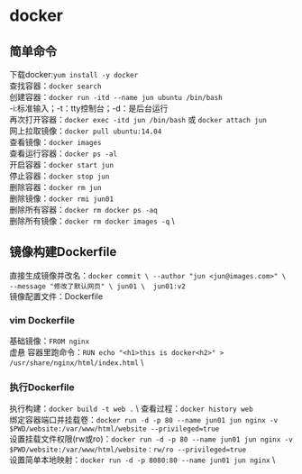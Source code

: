  # docker
## 简单命令
下载docker:`yum install -y docker` \
查找容器：`docker search` \
创建容器：`docker run -itd --name jun ubuntu /bin/bash` \
  -i:标准输入；-t：tty控制台；-d：是后台运行 \
再次打开容器：`docker exec -itd jun /bin/bash` 或 `docker attach jun` \
网上拉取镜像：`docker pull ubuntu:14.04` \
查看镜像：`docker images` \
查看运行容器：`docker ps -al` \
开启容器：`docker start jun` \
停止容器：`docker stop jun` \
删除容器：`docker rm jun` \
删除镜像：`docker rmi jun01` \
删除所有容器：`docker rm docker ps -aq` \
删除所有镜像：`docker rm docker images -q` \
## 镜像构建Dockerfile
直接生成镜像并改名：`docker commit \
--author "jun <jun@images.com>" \
--message "修改了默认网页" \
jun01 \ 
jun01:v2` \
镜像配置文件：Dockerfile
### vim Dockerfile 
基础镜像：`FROM nginx` \
虚悬
容器里跑命令：`RUN echo "<h1>this is docker<h2>" > /usr/share/nginx/html/index.html` \
### 执行Dockerfile
执行构建：`docker build -t web .` \ 
查看过程：`docker history web` \
绑定容器端口并挂载卷：`docker run -d -p 80 --name jun01 jun nginx -v $PWD/website:/var/www/html/website --privileged=true ` \
设置挂载文件权限(rw或ro)：`docker run -d -p 80 --name jun01 jun nginx -v $PWD/website:/var/www/html/website：rw/ro --privileged=true ` \
设置简单本地映射：`docker run -d -p 8080:80 --name jun01 jun nginx` \


